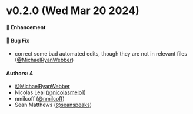 # v0.2.0 (Wed Mar 20 2024)

#### 🚀 Enhancement

#### 🐛 Bug Fix

- correct some bad automated edits, though they are not in relevant
  files ([@MichaelRyanWebber](https://github.com/MichaelRyanWebber))

#### Authors: 4

- [@MichaelRyanWebber](https://github.com/MichaelRyanWebber)
- Nicolas Leal ([@nicolasmelo1](https://github.com/nicolasmelo1))
- nmilcoff ([@nmilcoff](https://github.com/nmilcoff))
- Sean Matthews ([@seanspeaks](https://github.com/seanspeaks))
